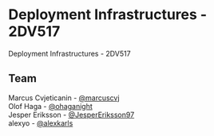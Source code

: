 # Deployment Infrastructures - 2DV517
Deployment Infrastructures - 2DV517

## Team
Marcus Cvjeticanin - [@marcuscvj](https://github.com/marcuscvj)\
Olof Haga - [@ohaganight](https://github.com/ohaganight)\
Jesper Eriksson - [@JesperEriksson97](https://github.com/JesperEriksson97)\
alexyo - [@alexkarls](https://github.com/alexkarls)

